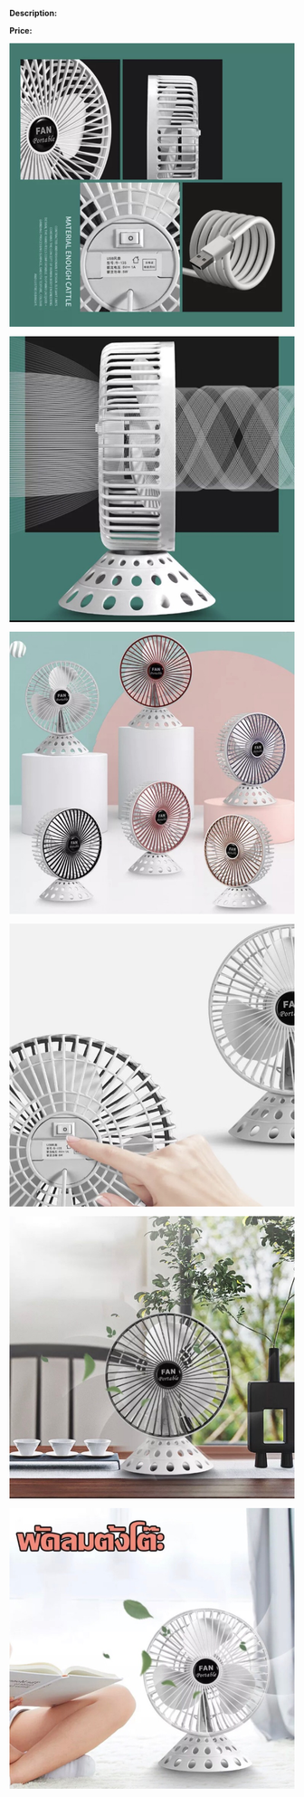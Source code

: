 **Description:**

**Price:**

![833.jpg](../images/833.jpg)

![834.jpg](../images/834.jpg)

![835.jpg](../images/835.jpg)

![836.jpg](../images/836.jpg)

![837.jpg](../images/837.jpg)

![838.jpg](../images/838.jpg)